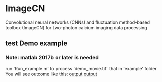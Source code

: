 # ImageCN
Convolutional neural networks (CNNs) and fluctuation method–based toolbox (ImageCN) for two-photon calcium imaging data processing
## test Demo example
### Note: matlab 2017b or later is needed
run 'Run_example.m' to process 'demo_movie.tif' that in 'example' folder
You will see outcome like this:
[output](https://github.com/ZhangChenLab/ImageCN/blob/master/media/ROI.png)
[output](https://github.com/ZhangChenLab/ImageCN/blob/master/media/spikes.png)
